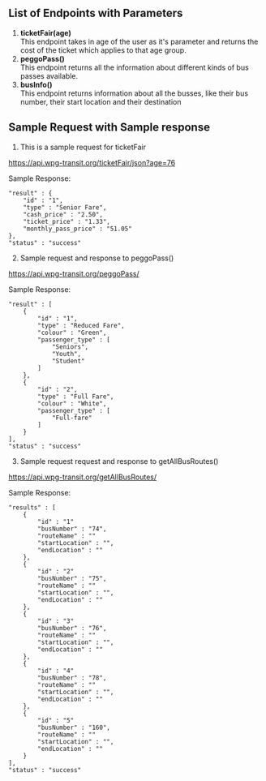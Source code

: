 ## List of Endpoints with Parameters

1. **ticketFair(age)**<br>
This endpoint takes in age of the user as it's parameter and returns the cost of the ticket which applies to that age group.
1. **peggoPass()** <br>
This endpoint returns all the information about different kinds of bus passes available. 
1. **busInfo()** <br>
This endpoint returns information about all the busses, like their bus number, their start location and their destination

## Sample Request with Sample response

1) This is a sample request for ticketFair

https://api.wpg-transit.org/ticketFair/json?age=76

Sample Response: 
```
"result" : {
    "id" : "1",
    "type" : "Senior Fare",
    "cash_price" : "2.50",
    "ticket_price" : "1.33",
    "monthly_pass_price" : "51.05"
},
"status" : "success"
```
2) Sample request and response to peggoPass()

https://api.wpg-transit.org/peggoPass/

Sample Response:
```
"result" : [
    {
        "id" : "1",
        "type" : "Reduced Fare",
        "colour" : "Green",
        "passenger_type" : [
            "Seniors",
            "Youth",
            "Student"
        ]
    },
    {
        "id" : "2",
        "type" : "Full Fare",
        "colour" : "White",
        "passenger_type" : [
            "Full-fare"
        ]
    }
],
"status" : "success"
```

3) Sample request request and response to getAllBusRoutes()

https://api.wpg-transit.org/getAllBusRoutes/

Sample Response:
```
"results" : [
    {
        "id" : "1"
        "busNumber" : "74",
        "routeName" : ""
        "startLocation" : "", 
        "endLocation" : ""
    },
    {
        "id" : "2"
        "busNumber" : "75",
        "routeName" : ""
        "startLocation" : "", 
        "endLocation" : ""
    },
    {
        "id" : "3"
        "busNumber" : "76",
        "routeName" : ""
        "startLocation" : "", 
        "endLocation" : ""
    },
    {
        "id" : "4"
        "busNumber" : "78",
        "routeName" : ""
        "startLocation" : "", 
        "endLocation" : ""
    },
    {
        "id" : "5"
        "busNumber" : "160",
        "routeName" : ""
        "startLocation" : "", 
        "endLocation" : ""
    }
],
"status" : "success"
```
